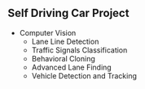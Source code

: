 ## Self Driving Car Project
* Computer Vision
  - Lane Line Detection
  - Traffic Signals Classification
  - Behavioral Cloning
  - Advanced Lane Finding
  - Vehicle Detection and Tracking